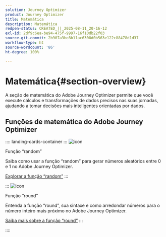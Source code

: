 ```yaml
---
solution: Journey Optimizer
product: Journey Optimizer
title: Matemática
description: Matemática
redpen-status: CREATED_||_2025-08-11_20-16-12
exl-id: 2df9c6ea-be94-475f-9997-16f10db22f03
source-git-commit: 2b907a3be8b11ac6308d0b563e122c88478d1d37
workflow-type: ht
source-wordcount: '86'
ht-degree: 100%

---
```


# Matemática{#section-overview}

A seção de matemática do Adobe Journey Optimizer permite que você execute cálculos e transformações de dados precisos nas suas jornadas, ajudando a tomar decisões mais inteligentes orientadas por dados.

## Funções de matemática do Adobe Journey Optimizer

:::: landing-cards-container
:::
![icon](https://cdn.experienceleague.adobe.com/icons/code-branch.svg)

Função “random”

Saiba como usar a função “random” para gerar números aleatórios entre 0 e 1 no Adobe Journey Optimizer.

[Explorar a função “random”](../using/building-journeys/functions/functionrandom.md)
:::

:::
![icon](https://cdn.experienceleague.adobe.com/icons/code-branch.svg)

Função “round”

Entenda a função “round”, sua sintaxe e como arredondar números para o número inteiro mais próximo no Adobe Journey Optimizer.

[Saiba mais sobre a função “round”](../using/building-journeys/functions/functionround.md)
:::

::::

